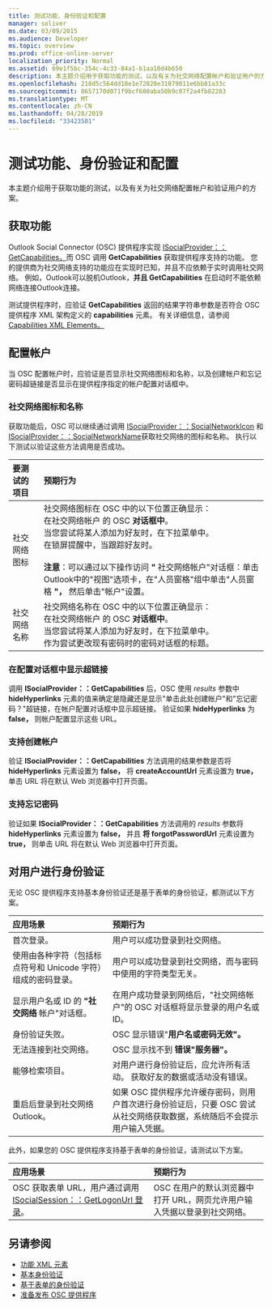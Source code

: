 ```yaml
---
title: 测试功能、身份验证和配置
manager: soliver
ms.date: 03/09/2015
ms.audience: Developer
ms.topic: overview
ms.prod: office-online-server
localization_priority: Normal
ms.assetid: 69e1f5bc-354c-4c33-84a1-b1aa10d4b650
description: 本主题介绍用于获取功能的测试，以及有关为社交网络配置帐户和验证用户的方案。
ms.openlocfilehash: 218d5c564dd18e1e72820e31079011e6bb81a33c
ms.sourcegitcommit: 8657170d071f9bcf680aba50b9c07f2a4fb82283
ms.translationtype: MT
ms.contentlocale: zh-CN
ms.lasthandoff: 04/28/2019
ms.locfileid: "33423501"
---
```

# <a name="testing-capabilities-authentication-and-configuration"></a>测试功能、身份验证和配置

本主题介绍用于获取功能的测试，以及有关为社交网络配置帐户和验证用户的方案。
  
## <a name="getting-capabilities"></a>获取功能

Outlook Social Connector (OSC) 提供程序实现 [ISocialProvider：：GetCapabilities，](isocialprovider-getcapabilities.md)而 OSC 调用 **GetCapabilities** 获取提供程序支持的功能。 您的提供商为社交网络支持的功能应在实现时已知，并且不应依赖于实时调用社交网络。 例如，Outlook可以脱机Outlook，**并且 GetCapabilities** 在启动时不能依赖网络连接Outlook连接。 
  
测试提供程序时，应验证 **GetCapabilities** 返回的结果字符串参数是否符合 OSC 提供程序 XML 架构定义的 **capabilities** 元素。  有关详细信息，请参阅[Capabilities XML Elements。](capabilities-xml-elements.md)
  
## <a name="configuring-an-account"></a>配置帐户

当 OSC 配置帐户时，应验证是否显示社交网络图标和名称，以及创建帐户和忘记密码超链接是否显示在提供程序指定的帐户配置对话框中。
  
### <a name="social-network-icon-and-name"></a>社交网络图标和名称

获取功能后，OSC 可以继续通过调用 [ISocialProvider：：SocialNetworkIcon](isocialprovider-socialnetworkicon.md) 和 [ISocialProvider：：SocialNetworkName](isocialprovider-socialnetworkname.md)获取社交网络的图标和名称。 执行以下测试以验证这些方法调用是否成功。
  
|**要测试的项目**|**预期行为**|
|:-----|:-----|
|社交网络图标  <br/> | 社交网络图标在 OSC 中的以下位置正确显示：  <br/>  在社交网络帐户 的 OSC **对话框中**。  <br/>  当您尝试将某人添加为好友时，在下拉菜单中。  <br/>  在锁屏提醒中，当跟踪好友时。  <br/> <br/>**注意**：可以通过以下操作访问 **"** 社交网络帐户"对话框：单击 Outlook中的"视图"选项卡，在"人员窗格"组中单击"人员窗格 **"，** 然后单击"帐户"设置。           |
|社交网络名称  <br/> | 社交网络名称在 OSC 中的以下位置正确显示：  <br/>  在社交网络帐户 的 OSC **对话框中**。  <br/>  当您尝试将某人添加为好友时，在下拉菜单中。  <br/>  作为尝试更改现有密码时的密码对话框的标题。  <br/> |
   
### <a name="showing-hyperlinks-in-configuration-dialog"></a>在配置对话框中显示超链接

调用 **ISocialProvider：：GetCapabilities** 后，OSC 使用 _results_ 参数中 **hideHyperlinks** 元素的值来确定是隐藏还是显示"单击此处创建帐户"和"忘记密码？"超链接，在帐户配置对话框中显示超链接。 验证如果 **hideHyperlinks** 为 **false，** 则帐户配置显示这些 URL。
  
### <a name="support-to-create-account"></a>支持创建帐户

验证 **ISocialProvider：：GetCapabilities** 方法调用的结果参数是否将 **hideHyperlinks** 元素设置为 **false，** 将 **createAccountUrl** 元素设置为 **true，** 单击 URL 将在默认 Web 浏览器中打开页面。 
  
### <a name="support-for-forgotten-password"></a>支持忘记密码

验证如果 **ISocialProvider：：GetCapabilities** 方法调用的 _results_ 参数将 **hideHyperlinks** 元素设置为 **false，** 并且 **将 forgotPasswordUrl** 元素设置为 **true，** 则单击 URL 将在默认 Web 浏览器中打开页面。
  
## <a name="authenticating-users"></a>对用户进行身份验证

无论 OSC 提供程序支持基本身份验证还是基于表单的身份验证，都测试以下方案。
  
|**应用场景**|**预期行为**|
|:-----|:-----|
|首次登录。  <br/> |用户可以成功登录到社交网络。  <br/> |
|使用由各种字符（包括标点符号和 Unicode 字符）组成的密码登录。  <br/> |用户可以成功登录到社交网络，而与密码中使用的字符类型无关。  <br/> |
|显示用户名或 ID 的 **"社交网络** 帐户"对话框。  <br/> |在用户成功登录到网络后，"社交网络帐户"的 OSC 对话框将显示登录的用户名或 ID。  <br/> |
|身份验证失败。  <br/> |OSC 显示错误"**用户名或密码无效"。**  <br/> |
|无法连接到社交网络。  <br/> |OSC 显示找不到 **错误"服务器"。**  <br/> |
|能够检索项目。  <br/> |对用户进行身份验证后，应允许所有活动。 获取好友的数据或活动没有错误。  <br/> |
|重启后登录到社交网络Outlook。  <br/> |如果 OSC 提供程序允许缓存密码，则用户首次进行身份验证后，只要 OSC 尝试从社交网络获取数据，系统随后不会提示用户输入凭据。  <br/> |
   
此外，如果您的 OSC 提供程序支持基于表单的身份验证，请测试以下方案。
  
|**应用场景**|**预期行为**|
|:-----|:-----|
|OSC 获取表单 URL，用户通过调用 [ISocialSession：：GetLogonUrl 登录](isocialsession-getlogonurl.md)。  <br/> |OSC 在用户的默认浏览器中打开 URL，网页允许用户输入凭据以登录到社交网络。  <br/> |
   
## <a name="see-also"></a>另请参阅

- [功能 XML 元素](capabilities-xml-elements.md)  
- [基本身份验证](basic-authentication.md) 
- [基于表单的身份验证](forms-based-authentication.md)
- [准备发布 OSC 提供程序](getting-ready-to-release-an-osc-provider.md)

